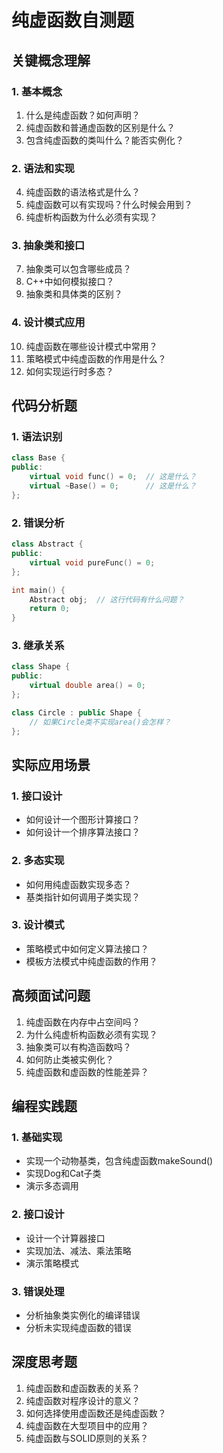 # 纯虚函数自测题

## 关键概念理解

### 1. 基本概念
1. 什么是纯虚函数？如何声明？
2. 纯虚函数和普通虚函数的区别是什么？
3. 包含纯虚函数的类叫什么？能否实例化？

### 2. 语法和实现
4. 纯虚函数的语法格式是什么？
5. 纯虚函数可以有实现吗？什么时候会用到？
6. 纯虚析构函数为什么必须有实现？

### 3. 抽象类和接口
7. 抽象类可以包含哪些成员？
8. C++中如何模拟接口？
9. 抽象类和具体类的区别？

### 4. 设计模式应用
10. 纯虚函数在哪些设计模式中常用？
11. 策略模式中纯虚函数的作用是什么？
12. 如何实现运行时多态？

## 代码分析题

### 1. 语法识别
```cpp
class Base {
public:
    virtual void func() = 0;  // 这是什么？
    virtual ~Base() = 0;      // 这是什么？
};
```

### 2. 错误分析
```cpp
class Abstract {
public:
    virtual void pureFunc() = 0;
};

int main() {
    Abstract obj;  // 这行代码有什么问题？
    return 0;
}
```

### 3. 继承关系
```cpp
class Shape {
public:
    virtual double area() = 0;
};

class Circle : public Shape {
    // 如果Circle类不实现area()会怎样？
};
```

## 实际应用场景

### 1. 接口设计
- 如何设计一个图形计算接口？
- 如何设计一个排序算法接口？

### 2. 多态实现
- 如何用纯虚函数实现多态？
- 基类指针如何调用子类实现？

### 3. 设计模式
- 策略模式中如何定义算法接口？
- 模板方法模式中纯虚函数的作用？

## 高频面试问题

1. 纯虚函数在内存中占空间吗？
2. 为什么纯虚析构函数必须有实现？
3. 抽象类可以有构造函数吗？
4. 如何防止类被实例化？
5. 纯虚函数和虚函数的性能差异？

## 编程实践题

### 1. 基础实现
- 实现一个动物基类，包含纯虚函数makeSound()
- 实现Dog和Cat子类
- 演示多态调用

### 2. 接口设计
- 设计一个计算器接口
- 实现加法、减法、乘法策略
- 演示策略模式

### 3. 错误处理
- 分析抽象类实例化的编译错误
- 分析未实现纯虚函数的错误

## 深度思考题

1. 纯虚函数和虚函数表的关系？
2. 纯虚函数对程序设计的意义？
3. 如何选择使用虚函数还是纯虚函数？
4. 纯虚函数在大型项目中的应用？
5. 纯虚函数与SOLID原则的关系？ 